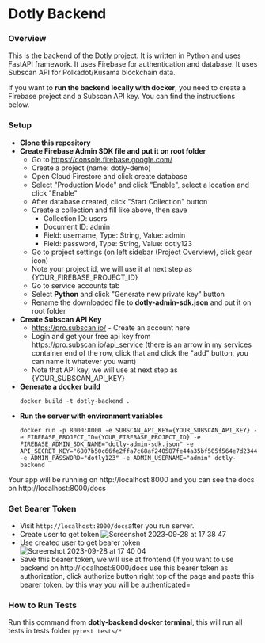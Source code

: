 # Dotly Backend

### Overview
This is the backend of the Dotly project. It is written in Python and uses FastAPI framework. It uses Firebase for authentication and database. It uses Subscan API for Polkadot/Kusama blockchain data.

If you want to **run the backend locally with docker**, you need to create a Firebase project and a Subscan API key. You can find the instructions below.

### Setup
- **Clone this repository**
- **Create Firebase Admin SDK file and put it on root folder**
  - Go to https://console.firebase.google.com/
  - Create a project (name: dotly-demo)
  - Open Cloud Firestore and click create database 
  - Select "Production Mode" and click "Enable", select a location and click "Enable"
  - After database created, click "Start Collection" button
  - Create a collection and fill like above, then save
    - Collection ID: users
    - Document ID: admin
    - Field: username, Type: String, Value: admin
    - Field: password, Type: String, Value: dotly123
  - Go to project settings (on left sidebar (Project Overview), click gear icon)
  - Note your project id, we will use it at next step as {YOUR_FIREBASE_PROJECT_ID}
  - Go to service accounts tab
  - Select **Python** and click "Generate new private key" button
  - Rename the downloaded file to **dotly-admin-sdk.json** and put it on root folder
- **Create Subscan API Key**
  - https://pro.subscan.io/ - Create an account here
  - Login and get your free api key from https://pro.subscan.io/api_service (there is an arrow in my services container end of the row, click that and click the "add" button, you can name it whatever you want)
  - Note that API key, we will use at next step as {YOUR_SUBSCAN_API_KEY}
- **Generate a docker build**
    ```
    docker build -t dotly-backend .
    ```
- **Run the server with environment variables**
    ```
    docker run -p 8000:8000 -e SUBSCAN_API_KEY={YOUR_SUBSCAN_API_KEY} -e FIREBASE_PROJECT_ID={YOUR_FIREBASE_PROJECT_ID} -e FIREBASE_ADMIN_SDK_NAME="dotly-admin-sdk.json" -e API_SECRET_KEY="6807b50c66fe2ffa7c68af240587fe44a35bf505f564e7d2344739ecca514723" -e ADMIN_PASSWORD="dotly123" -e ADMIN_USERNAME="admin" dotly-backend
    ```

Your app will be running on http://localhost:8000 and you can see the docs on http://localhost:8000/docs

### Get Bearer Token
- Visit ```http://localhost:8000/docs```after you run server.
- Create user to get token
![Screenshot 2023-09-28 at 17 38 47](https://github.com/justmert/dotly-backend/assets/37740842/413e6652-c33a-4367-bc4d-0294f45865e0)
- Use created user to get bearer token
![Screenshot 2023-09-28 at 17 40 04](https://github.com/justmert/dotly-backend/assets/37740842/89227890-8e3a-4a29-9dcc-fc90fc8fc026)
- Save this bearer token, we will use at frontend (If you want to use backend on http://localhost:8000/docs use this bearer token as authorization, click authorize button right top of the page and paste this bearer token, by this way you will be authenticated=

### How to Run Tests
Run this command from **dotly-backend docker terminal**, this will run all tests in tests folder
```pytest tests/*```
